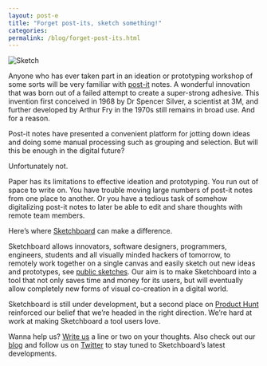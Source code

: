 ```yaml
---
layout: post-e
title: "Forget post-its, sketch something!"
categories: 
permalink: /blog/forget-post-its.html
---
```


![Sketch](http://pub.sketchboard.io/images/7a808127-3402-461f-8d98-4a636b8350be.png?updated=1444042411323)

Anyone who has ever taken part in an ideation or prototyping workshop of some sorts will be very familiar with [post-it](https://en.wikipedia.org/wiki/Post-it_note) notes. A wonderful innovation that was born out of a failed attempt to create a super-strong adhesive. This invention first conceived in 1968 by Dr Spencer Silver, a scientist at 3M, and further developed by Arthur Fry in the 1970s still remains in broad use. And for a reason. 

Post-it notes have presented a convenient platform for jotting down ideas and doing some manual processing such as grouping and selection. But will this be enough in the digital future? 

Unfortunately not. 

Paper has its limitations to effective ideation and prototyping. You run out of space to write on. You have trouble moving large numbers of post-it notes from one place to another. Or you have a tedious task of somehow digitalizing post-it notes to later be able to edit and share thoughts with remote team members. 

Here’s where [Sketchboard](http://sketchboard.io) can make a difference.

Sketchboard allows innovators, software designers, programmers, engineers, students and all visually minded hackers of tomorrow, to remotely work together on a single canvas and easily sketch out new ideas and prototypes, see [public sketches](https://gallery.sketchboard.me). Our aim is to make Sketchboard into a tool that not only saves time and money for its users, but will eventually allow completely new forms of visual co-creation in a digital world.

Sketchboard is still under development, but a second place on [Product Hunt](http://www.producthunt.com/tech/sketchboard) reinforced our belief that we’re headed in the right direction. We’re hard at work at making Sketchboard a tool users love.

Wanna help us? <a href='mailto:ernesto@sketchboard.io'>Write us</a> a line or two on your thoughts. Also check out our [blog](http://sketchboard.io/blog) and follow us on [Twitter](http://twitter.com/#!/sketchboardme) to stay tuned to Sketchboard’s latest developments.
